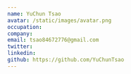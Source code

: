 ```yaml
---
name: YuChun Tsao
avatar: /static/images/avatar.png
occupation:
company:
email: tsao84672776@gmail.com
twitter:
linkedin:
github: https://github.com/YuChunTsao
---
```

